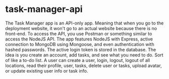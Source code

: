 # task-manager-api
The Task Manager app is an API-only app. Meaning that when you go to the deployment website, it won't go to an actual website because there is no front-end. To access the API, you use Postman or something similar to access the NodeJS API. The app features NodeJS with Express, active connection to MongoDB using Mongoose, and even authentication with hashed passwords. The active login token is stored in the database. The idea is you create an account, add tasks, and see what you need to do. Sort of like a to-do list. A user can create a user, login, logout, logout of all locations, read their profile, user, tasks, delete user or tasks, upload avatar, or update existing user info or task info.
